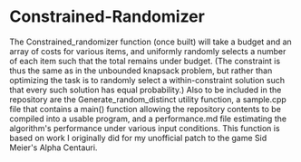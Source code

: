 # Constrained-Randomizer
The Constrained_randomizer function (once built) will take a budget and an array of costs for various items, and uniformly randomly selects a number of each item such that the total remains under budget.  (The constraint is thus the same as in the unbounded knapsack problem, but rather than optimizing the task is to randomly select a within-constraint solution such that every such solution has equal probability.)
Also to be included in the repository are the Generate_random_distinct utility function, a sample.cpp file that contains a main() function allowing the repository contents to be compiled into a usable program, and a performance.md file estimating the algorithm's performance under various input conditions.
This function is based on work I originally did for my unofficial patch to the game Sid Meier's Alpha Centauri.
